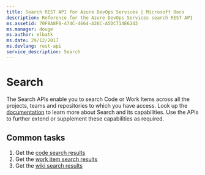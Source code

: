 ```yaml
---
title: Search REST API for Azure DevOps Services | Microsoft Docs
description: Reference for the Azure DevOps Services search REST API
ms.assetid: 70F8A8F8-474C-4664-A26C-A5DC714E6242
ms.manager: douge
ms.author: elbatk
ms.date: 29/12/2017
ms.devlang: rest-api
service_description: Search
---
```


# Search

The Search APIs enable you to search Code or Work Items across all the projects, teams and repositories to which you have access. Look up the [documentation](https://docs.microsoft.com/en-us/vsts/search/overview) to learn more about Search and its capabilities. Use the APIs to further extend or supplement these capabilities as required.

## Common tasks

1. Get the [code search results](xref:vsts.search.codesearchresults.fetchcodesearchresults) 
2. Get the [work item search results](xref:vsts.search.workitemsearchresults.fetchworkitemsearchresults)
3. Get the [wiki search results](xref:vsts.search.wikisearchresults.fetchwikisearchresults)
